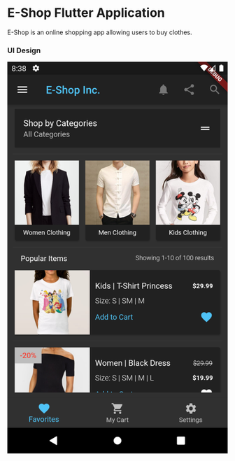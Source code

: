 # E-Shop Flutter Application

E-Shop is an online shopping app allowing users to buy clothes. 

### UI Design
![E-Shop UI](/ui.png)

